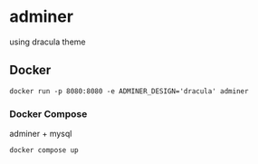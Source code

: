 # adminer

using dracula theme

## Docker

```
docker run -p 8080:8080 -e ADMINER_DESIGN='dracula' adminer
```

### Docker Compose

adminer + mysql

```
docker compose up
```
